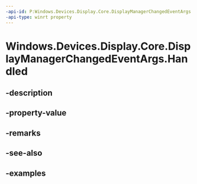 ```yaml
---
-api-id: P:Windows.Devices.Display.Core.DisplayManagerChangedEventArgs.Handled
-api-type: winrt property
---
```


<!-- Property syntax.
public bool Handled { get;  set; }
-->

# Windows.Devices.Display.Core.DisplayManagerChangedEventArgs.Handled

## -description

## -property-value

## -remarks

## -see-also

## -examples

